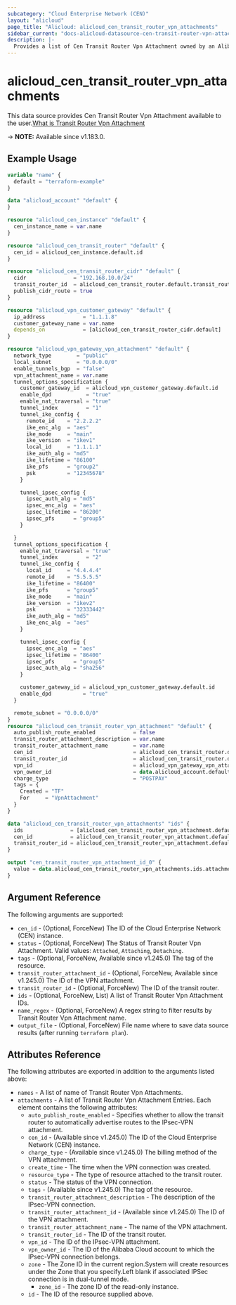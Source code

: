 ```yaml
---
subcategory: "Cloud Enterprise Network (CEN)"
layout: "alicloud"
page_title: "Alicloud: alicloud_cen_transit_router_vpn_attachments"
sidebar_current: "docs-alicloud-datasource-cen-transit-router-vpn-attachments"
description: |-
  Provides a list of Cen Transit Router Vpn Attachment owned by an Alibaba Cloud account.
---
```


# alicloud_cen_transit_router_vpn_attachments

This data source provides Cen Transit Router Vpn Attachment available to the user.[What is Transit Router Vpn Attachment](https://next.api.alibabacloud.com/document/Cbn/2017-09-12/CreateTransitRouterVpnAttachment)

-> **NOTE:** Available since v1.183.0.

## Example Usage

```terraform
variable "name" {
  default = "terraform-example"
}

data "alicloud_account" "default" {
}

resource "alicloud_cen_instance" "default" {
  cen_instance_name = var.name
}

resource "alicloud_cen_transit_router" "default" {
  cen_id = alicloud_cen_instance.default.id
}

resource "alicloud_cen_transit_router_cidr" "default" {
  cidr               = "192.168.10.0/24"
  transit_router_id  = alicloud_cen_transit_router.default.transit_router_id
  publish_cidr_route = true
}

resource "alicloud_vpn_customer_gateway" "default" {
  ip_address            = "1.1.1.8"
  customer_gateway_name = var.name
  depends_on            = [alicloud_cen_transit_router_cidr.default]
}

resource "alicloud_vpn_gateway_vpn_attachment" "default" {
  network_type        = "public"
  local_subnet        = "0.0.0.0/0"
  enable_tunnels_bgp  = "false"
  vpn_attachment_name = var.name
  tunnel_options_specification {
    customer_gateway_id  = alicloud_vpn_customer_gateway.default.id
    enable_dpd           = "true"
    enable_nat_traversal = "true"
    tunnel_index         = "1"
    tunnel_ike_config {
      remote_id    = "2.2.2.2"
      ike_enc_alg  = "aes"
      ike_mode     = "main"
      ike_version  = "ikev1"
      local_id     = "1.1.1.1"
      ike_auth_alg = "md5"
      ike_lifetime = "86100"
      ike_pfs      = "group2"
      psk          = "12345678"
    }

    tunnel_ipsec_config {
      ipsec_auth_alg = "md5"
      ipsec_enc_alg  = "aes"
      ipsec_lifetime = "86200"
      ipsec_pfs      = "group5"
    }

  }
  tunnel_options_specification {
    enable_nat_traversal = "true"
    tunnel_index         = "2"
    tunnel_ike_config {
      local_id     = "4.4.4.4"
      remote_id    = "5.5.5.5"
      ike_lifetime = "86400"
      ike_pfs      = "group5"
      ike_mode     = "main"
      ike_version  = "ikev2"
      psk          = "32333442"
      ike_auth_alg = "md5"
      ike_enc_alg  = "aes"
    }

    tunnel_ipsec_config {
      ipsec_enc_alg  = "aes"
      ipsec_lifetime = "86400"
      ipsec_pfs      = "group5"
      ipsec_auth_alg = "sha256"
    }

    customer_gateway_id = alicloud_vpn_customer_gateway.default.id
    enable_dpd          = "true"
  }

  remote_subnet = "0.0.0.0/0"
}
resource "alicloud_cen_transit_router_vpn_attachment" "default" {
  auto_publish_route_enabled            = false
  transit_router_attachment_description = var.name
  transit_router_attachment_name        = var.name
  cen_id                                = alicloud_cen_transit_router.default.cen_id
  transit_router_id                     = alicloud_cen_transit_router.default.transit_router_id
  vpn_id                                = alicloud_vpn_gateway_vpn_attachment.default.id
  vpn_owner_id                          = data.alicloud_account.default.id
  charge_type                           = "POSTPAY"
  tags = {
    Created = "TF"
    For     = "VpnAttachment"
  }
}

data "alicloud_cen_transit_router_vpn_attachments" "ids" {
  ids               = [alicloud_cen_transit_router_vpn_attachment.default.id]
  cen_id            = alicloud_cen_transit_router_vpn_attachment.default.cen_id
  transit_router_id = alicloud_cen_transit_router_vpn_attachment.default.transit_router_id
}

output "cen_transit_router_vpn_attachment_id_0" {
  value = data.alicloud_cen_transit_router_vpn_attachments.ids.attachments.0.id
}
```

## Argument Reference

The following arguments are supported:
* `cen_id` - (Optional, ForceNew) The ID of the Cloud Enterprise Network (CEN) instance.
* `status` - (Optional, ForceNew) The Status of Transit Router Vpn Attachment. Valid values: `Attached`, `Attaching`, `Detaching`.
* `tags` - (Optional, ForceNew, Available since v1.245.0) The tag of the resource.
* `transit_router_attachment_id` - (Optional, ForceNew, Available since v1.245.0) The ID of the VPN attachment.
* `transit_router_id` - (Optional, ForceNew) The ID of the transit router.
* `ids` - (Optional, ForceNew, List) A list of Transit Router Vpn Attachment IDs.
* `name_regex` - (Optional, ForceNew) A regex string to filter results by Transit Router Vpn Attachment name.
* `output_file` - (Optional, ForceNew) File name where to save data source results (after running `terraform plan`).


## Attributes Reference

The following attributes are exported in addition to the arguments listed above:

* `names` - A list of name of Transit Router Vpn Attachments.
* `attachments` - A list of Transit Router Vpn Attachment Entries. Each element contains the following attributes:
  * `auto_publish_route_enabled` - Specifies whether to allow the transit router to automatically advertise routes to the IPsec-VPN attachment.
  * `cen_id` - (Available since v1.245.0) The ID of the Cloud Enterprise Network (CEN) instance.
  * `charge_type` - (Available since v1.245.0) The billing method of the VPN attachment.
  * `create_time` - The time when the VPN connection was created.
  * `resource_type` - The type of resource attached to the transit router.
  * `status` - The status of the VPN connection.
  * `tags` - (Available since v1.245.0) The tag of the resource.
  * `transit_router_attachment_description` - The description of the IPsec-VPN connection.
  * `transit_router_attachment_id` - (Available since v1.245.0) The ID of the VPN attachment.
  * `transit_router_attachment_name` - The name of the VPN attachment.
  * `transit_router_id` - The ID of the transit router.
  * `vpn_id` - The ID of the IPsec-VPN attachment.
  * `vpn_owner_id` - The ID of the Alibaba Cloud account to which the IPsec-VPN connection belongs.
  * `zone` - The Zone ID in the current region.System will create resources under the Zone that you specify.Left blank if associated IPSec connection is in dual-tunnel mode.
    * `zone_id` - The zone ID of the read-only instance.
  * `id` - The ID of the resource supplied above.
